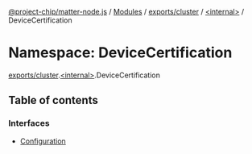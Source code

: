 [@project-chip/matter-node.js](../README.md) / [Modules](../modules.md) / [exports/cluster](exports_cluster.md) / [\<internal\>](exports_cluster._internal_.md) / DeviceCertification

# Namespace: DeviceCertification

[exports/cluster](exports_cluster.md).[\<internal\>](exports_cluster._internal_.md).DeviceCertification

## Table of contents

### Interfaces

- [Configuration](../interfaces/exports_cluster._internal_.DeviceCertification.Configuration.md)
